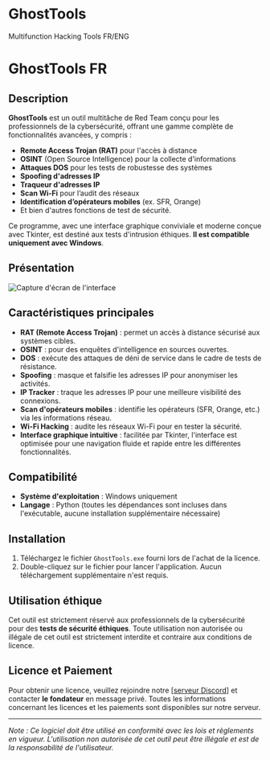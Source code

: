# GhostTools
Multifunction Hacking Tools FR/ENG
# GhostTools FR

## Description
**GhostTools** est un outil multitâche de Red Team conçu pour les professionnels de la cybersécurité, offrant une gamme complète de fonctionnalités avancées, y compris :
- **Remote Access Trojan (RAT)** pour l'accès à distance
- **OSINT** (Open Source Intelligence) pour la collecte d'informations
- **Attaques DOS** pour les tests de robustesse des systèmes
- **Spoofing d'adresses IP**
- **Traqueur d'adresses IP**
- **Scan Wi-Fi** pour l’audit des réseaux
- **Identification d’opérateurs mobiles** (ex. SFR, Orange)
- Et bien d'autres fonctions de test de sécurité.

Ce programme, avec une interface graphique conviviale et moderne conçue avec Tkinter, est destiné aux tests d'intrusion éthiques. **Il est compatible uniquement avec Windows**.

## Présentation
![Capture d'écran de l'interface](screenshot.png)

## Caractéristiques principales
- **RAT (Remote Access Trojan)** : permet un accès à distance sécurisé aux systèmes cibles.
- **OSINT** : pour des enquêtes d'intelligence en sources ouvertes.
- **DOS** : exécute des attaques de déni de service dans le cadre de tests de résistance.
- **Spoofing** : masque et falsifie les adresses IP pour anonymiser les activités.
- **IP Tracker** : traque les adresses IP pour une meilleure visibilité des connexions.
- **Scan d'opérateurs mobiles** : identifie les opérateurs (SFR, Orange, etc.) via les informations réseau.
- **Wi-Fi Hacking** : audite les réseaux Wi-Fi pour en tester la sécurité.
- **Interface graphique intuitive** : facilitée par Tkinter, l'interface est optimisée pour une navigation fluide et rapide entre les différentes fonctionnalités.

## Compatibilité
- **Système d'exploitation** : Windows uniquement
- **Langage** : Python (toutes les dépendances sont incluses dans l'exécutable, aucune installation supplémentaire nécessaire)

## Installation
1. Téléchargez le fichier `GhostTools.exe` fourni lors de l'achat de la licence.
2. Double-cliquez sur le fichier pour lancer l'application. Aucun téléchargement supplémentaire n'est requis.

## Utilisation éthique
Cet outil est strictement réservé aux professionnels de la cybersécurité pour des **tests de sécurité éthiques**. Toute utilisation non autorisée ou illégale de cet outil est strictement interdite et contraire aux conditions de licence.

## Licence et Paiement
Pour obtenir une licence, veuillez rejoindre notre [[serveur Discord](https://discord.gg/BBUkjQZQ)] et contacter **le fondateur** en message privé. Toutes les informations concernant les licences et les paiements sont disponibles sur notre serveur.

---

*Note : Ce logiciel doit être utilisé en conformité avec les lois et règlements en vigueur. L'utilisation non autorisée de cet outil peut être illégale et est de la responsabilité de l'utilisateur.*
